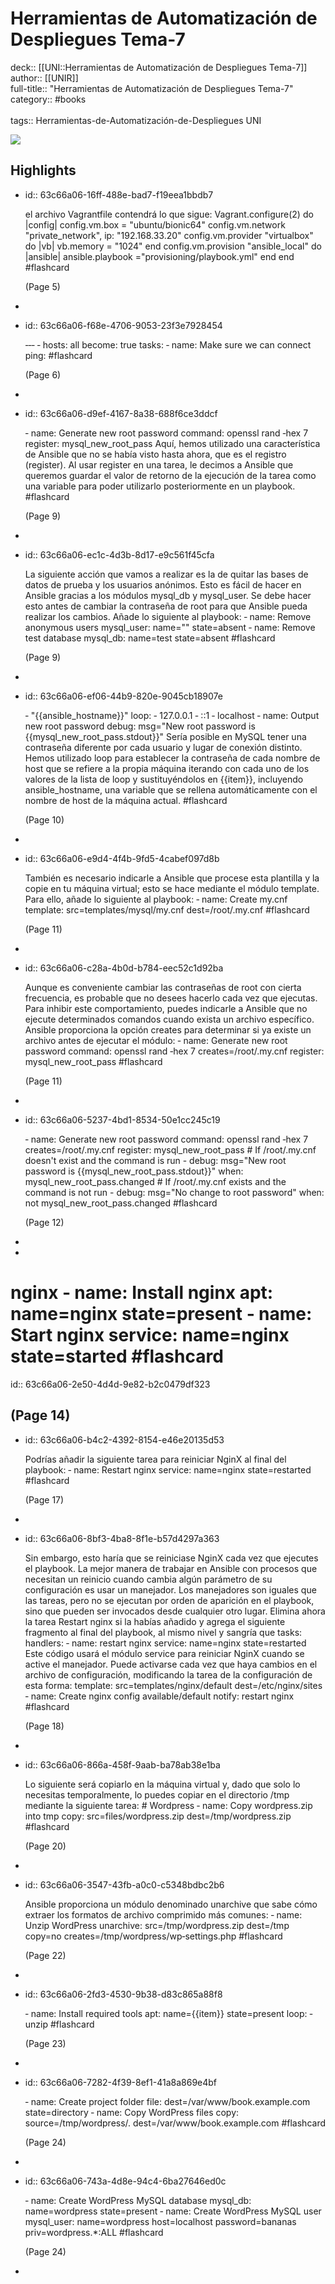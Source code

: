 # Herramientas de Automatización de Despliegues Tema-7

deck:: [[UNI::Herramientas de Automatización de Despliegues Tema-7]]\
author:: [[UNIR]]\
full-title:: "Herramientas de Automatización de Despliegues Tema-7"\
category:: #books\
\
tags:: Herramientas-de-Automatización-de-Despliegues UNI  

![](https://readwise-assets.s3.amazonaws.com/media/uploaded_book_covers/profile_22942/07c80289-0eec-4d82-a65b-43554716fbac.jpg)
## Highlights
- id:: 63c66a06-16ff-488e-bad7-f19eea1bbdb7
  
  el archivo Vagrantfile contendrá lo que sigue: Vagrant.configure(2) do |config| config.vm.box = "ubuntu/bionic64" config.vm.network "private_network", ip: "192.168.33.20" config.vm.provider "virtualbox" do |vb| vb.memory = "1024" end config.vm.provision "ansible_local" do |ansible| ansible.playbook ="provisioning/playbook.yml" end end #flashcard 
  
  
     (Page 5)
-
- id:: 63c66a06-f68e-4706-9053-23f3e7928454
  
  ‐‐‐ ‐ hosts: all become: true tasks: ‐ name: Make sure we can connect ping: #flashcard 
  
  
     (Page 6)
-
- id:: 63c66a06-d9ef-4167-8a38-688f6ce3ddcf
  
  ‐ name: Generate new root password command: openssl rand ‐hex 7 register: mysql_new_root_pass Aquí, hemos utilizado una característica de Ansible que no se había visto hasta ahora, que es el registro (register). Al usar register en una tarea, le decimos a Ansible que queremos guardar el valor de retorno de la ejecución de la tarea como una variable para poder utilizarlo posteriormente en un playbook. #flashcard 
  
  
     (Page 9)
-
- id:: 63c66a06-ec1c-4d3b-8d17-e9c561f45cfa
  
  La siguiente acción que vamos a realizar es la de quitar las bases de datos de prueba y los usuarios anónimos. Esto es fácil de hacer en Ansible gracias a los módulos mysql_db y mysql_user. Se debe hacer esto antes de cambiar la contraseña de root para que Ansible pueda realizar los cambios. Añade lo siguiente al playbook: ‐ name: Remove anonymous users mysql_user: name="" state=absent ‐ name: Remove test database mysql_db: name=test state=absent #flashcard 
  
  
     (Page 9)
-
- id:: 63c66a06-ef06-44b9-820e-9045cb18907e
  
  ‐ "{{ansible_hostname}}" loop: ‐ 127.0.0.1 ‐ ::1 ‐ localhost ‐ name: Output new root password debug: msg="New root password is {{mysql_new_root_pass.stdout}}" Sería posible en MySQL tener una contraseña diferente por cada usuario y lugar de conexión distinto. Hemos utilizado loop para establecer la contraseña de cada nombre de host que se refiere a la propia máquina iterando con cada uno de los valores de la lista de loop y sustituyéndolos en {{item}}, incluyendo ansible_hostname, una variable que se rellena automáticamente con el nombre de host de la máquina actual. #flashcard 
  
  
     (Page 10)
-
- id:: 63c66a06-e9d4-4f4b-9fd5-4cabef097d8b
  
  También es necesario indicarle a Ansible que procese esta plantilla y la copie en tu máquina virtual; esto se hace mediante el módulo template. Para ello, añade lo siguiente al playbook: ‐ name: Create my.cnf template: src=templates/mysql/my.cnf dest=/root/.my.cnf #flashcard 
  
  
     (Page 11)
-
- id:: 63c66a06-c28a-4b0d-b784-eec52c1d92ba
  
  Aunque es conveniente cambiar las contraseñas de root con cierta frecuencia, es probable que no desees hacerlo cada vez que ejecutas. Para inhibir este comportamiento, puedes indicarle a Ansible que no ejecute determinados comandos cuando exista un archivo específico. Ansible proporciona la opción creates para determinar si ya existe un archivo antes de ejecutar el módulo: ‐ name: Generate new root password command: openssl rand ‐hex 7 creates=/root/.my.cnf register: mysql_new_root_pass #flashcard 
  
  
     (Page 11)
-
- id:: 63c66a06-5237-4bd1-8534-50e1cc245c19
  
  ‐ name: Generate new root password command: openssl rand ‐hex 7 creates=/root/.my.cnf register: mysql_new_root_pass # If /root/.my.cnf doesn't exist and the command is run - debug: msg="New root password is {{mysql_new_root_pass.stdout}}" when: mysql_new_root_pass.changed # If /root/.my.cnf exists and the command is not run - debug: msg="No change to root password" when: not mysql_new_root_pass.changed #flashcard 
  
  
     (Page 12)
-
-
# nginx ‐ name: Install nginx apt: name=nginx state=present ‐ name: Start nginx service: name=nginx state=started #flashcard 
id:: 63c66a06-2e50-4d4d-9e82-b2c0479df323


   (Page 14)
-
- id:: 63c66a06-b4c2-4392-8154-e46e20135d53
  
  Podrías añadir la siguiente tarea para reiniciar NginX al final del playbook: ‐ name: Restart nginx service: name=nginx state=restarted #flashcard 
  
  
     (Page 17)
-
- id:: 63c66a06-8bf3-4ba8-8f1e-b57d4297a363
  
  Sin embargo, esto haría que se reiniciase NginX cada vez que ejecutes el playbook. La mejor manera de trabajar en Ansible con procesos que necesitan un reinicio cuando cambia algún parámetro de su configuración es usar un manejador. Los manejadores son iguales que las tareas, pero no se ejecutan por orden de aparición en el playbook, sino que pueden ser invocados desde cualquier otro lugar. Elimina ahora la tarea Restart nginx si la habías añadido y agrega el siguiente fragmento al final del playbook, al mismo nivel y sangría que tasks: handlers: ‐ name: restart nginx service: name=nginx state=restarted Este código usará el módulo service para reiniciar NginX cuando se active el manejador. Puede activarse cada vez que haya cambios en el archivo de configuración, modificando la tarea de la configuración de esta forma: template: src=templates/nginx/default dest=/etc/nginx/sites ‐ name: Create nginx config available/default notify: restart nginx #flashcard 
  
  
     (Page 18)
-
- id:: 63c66a06-866a-458f-9aab-ba78ab38e1ba
  
  Lo siguiente será copiarlo en la máquina virtual y, dado que solo lo necesitas temporalmente, lo puedes copiar en el directorio /tmp mediante la siguiente tarea: # Wordpress ‐ name: Copy wordpress.zip into tmp copy: src=files/wordpress.zip dest=/tmp/wordpress.zip #flashcard 
  
  
     (Page 20)
-
- id:: 63c66a06-3547-43fb-a0c0-c5348bdbc2b6
  
  Ansible proporciona un módulo denominado unarchive que sabe cómo extraer los formatos de archivo comprimido más comunes: ‐ name: Unzip WordPress unarchive: src=/tmp/wordpress.zip dest=/tmp copy=no creates=/tmp/wordpress/wp‐settings.php #flashcard 
  
  
     (Page 22)
-
- id:: 63c66a06-2fd3-4530-9b38-d83c865a88f8
  
  ‐ name: Install required tools apt: name={{item}} state=present loop: ‐ unzip #flashcard 
  
  
     (Page 23)
-
- id:: 63c66a06-7282-4f39-8ef1-41a8a869e4bf
  
  ‐ name: Create project folder file: dest=/var/www/book.example.com state=directory ‐ name: Copy WordPress files copy: source=/tmp/wordpress/. dest=/var/www/book.example.com #flashcard 
  
  
     (Page 24)
-
- id:: 63c66a06-743a-4d8e-94c4-6ba27646ed0c
  
  ‐ name: Create WordPress MySQL database mysql_db: name=wordpress state=present ‐ name: Create WordPress MySQL user mysql_user: name=wordpress host=localhost password=bananas priv=wordpress.*:ALL #flashcard 
  
  
     (Page 24)
-